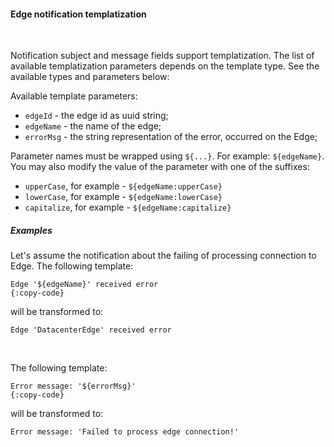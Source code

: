 #### Edge notification templatization

<div class="divider"></div>
<br/>

Notification subject and message fields support templatization.
The list of available templatization parameters depends on the template type.
See the available types and parameters below:

Available template parameters:

* `edgeId` - the edge id as uuid string;
* `edgeName` - the name of the edge;
* `errorMsg` - the string representation of the error, occurred on the Edge;

Parameter names must be wrapped using `${...}`. For example: `${edgeName}`.
You may also modify the value of the parameter with one of the suffixes:

* `upperCase`, for example - `${edgeName:upperCase}`
* `lowerCase`, for example - `${edgeName:lowerCase}`
* `capitalize`, for example - `${edgeName:capitalize}`

<div class="divider"></div>

##### Examples

Let's assume the notification about the failing of processing connection to Edge.
The following template:

```text
Edge '${edgeName}' received error
{:copy-code}
```

will be transformed to:

```text
Edge 'DatacenterEdge' received error
```

<br/>

The following template:

```text
Error message: '${errorMsg}'
{:copy-code}
```

will be transformed to:

```text
Error message: 'Failed to process edge connection!'
```

<br>
<br>
